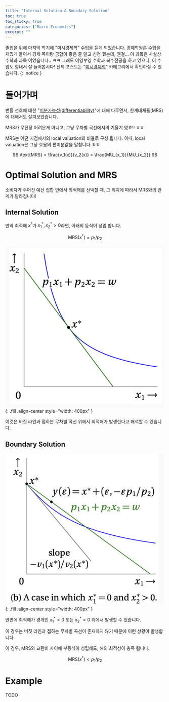 ```yaml
---
title: "Internal Solution & Boundary Solution"
toc: true
toc_sticky: true
categories: ["Macro Economics"]
excerpt: ""
---
```


졸업을 위해 마지막 학기에 "미시경제학" 수업을 듣게 되었습니다.
경제학원론 수업을 재밌게 들어서 경제 쪽이랑 궁합이 좋은 줄 알고 신청 했는데, 웬걸... 이 과목은 사실상 수학과 과목 이었습니다.. ㅋㅋ
그래도 어영부영 수학과 복수전공을 하고 있으니, 이 수업도 힘내서 잘 들어봅시다!
전체 포스트는 "[미시경제학](/categories/micro-economics)" 카테고리에서 확인하실 수 있습니다.
{: .notice }

# 들어가며

번들 선호에 대한 "[미분가능성(differentiability)](/2025/04/14/bundle-preference-differentiability/)"에 대해 다루면서, 한계대체율(MRS)에 대해서도 살펴보았습니다.

MRS가 무진장 어려운게 아니고, 그냥 무차별 곡선에서의 기울기 였죠!! ㅎㅎ

MRS는 어떤 지점에서의 local valuation의 비율로 구성 됩니다. 이때, local valuation은 그냥 효용의 편미분값을 말합니다 ㅎㅎ

$$
\text{MRS} = \frac{v_1(x)}{v_2(x)} = \frac{MU_{x_1}}{MU_{x_2}}
$$

# Optimal Solution and MRS

소비자가 주어진 예산 집합 안에서 최적해를 선택할 때, 그 위치에 따라서 MRS와의 관계가 달라집니다!

## Internal Solution

만약 최적해 $x^{\ast}$가 $x_1^{\ast}, x_2^{\ast} > 0$라면, 아래의 등식이 성립 합니다.

$$
\text{MRS}(x^{\ast}) = p_1 / p_2
$$

![](/images/others/micro-economics/internal-solution.png){: .fill .align-center style="width: 400px" }

이것은 버짓 라인과 접하는 무차별 곡선 위에서 최적해가 발생한다고 해석할 수 있습니다.

## Boundary Solution

![](/images/others/micro-economics/boundary-solution.png){: .fill .align-center style="width: 400px" }

반면에 최적해가 경계인 $x_1^{\ast} = 0$ 또는 $x_2^{\ast} = 0$ 위에서 발생할 수 있습니다.

이 경우는 버짓 라인과 접하는 무차별 곡선이 존재하지 않기 때문에 이런 상황이 발생합니다.

이 경우, MRS와 교환비 사이에 부등식이 성립해도, 해의 최적성이 충족 됩니다.

$$
\text{MRS}(x^{\ast}) < p_1 / p_2
$$

# Example

TODO

